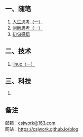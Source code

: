## 一、随笔
1. [人生思考（一）](https://help.github.com/categories/github-pages-basics/)
2. [创新思考（一）](https://help.github.com/categories/github-pages-basics/)
3. [句句感悟](https://help.github.com/categories/github-pages-basics/)

## 二、技术
1. [linux（一）](https://help.github.com/categories/github-pages-basics/)


## 三、科技
1. 

## 备注
邮箱：csjwork@163.com  
网站：https://csjwork.github.io/blog